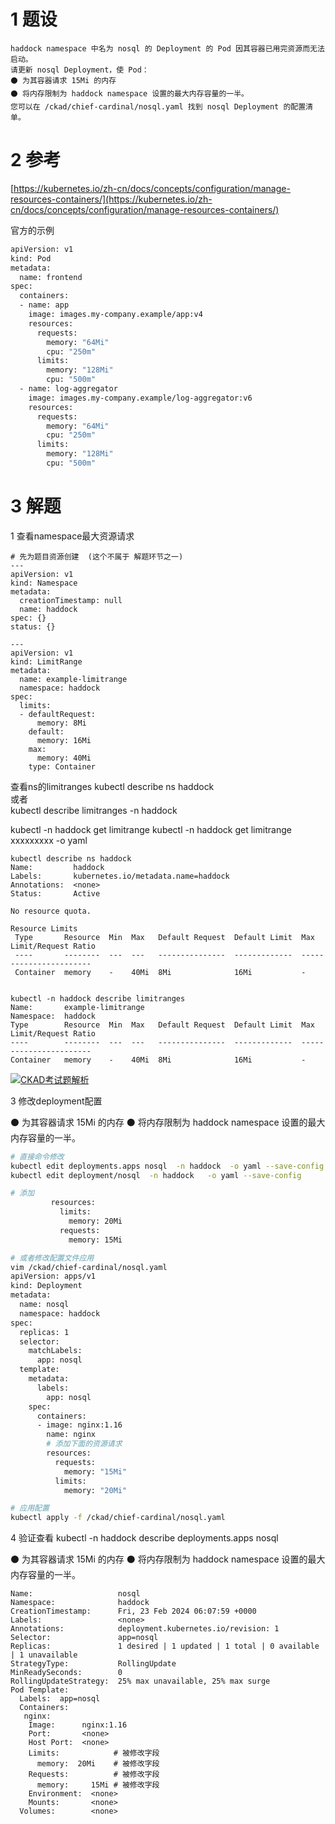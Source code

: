 
# 1 题设

```
haddock namespace 中名为 nosql 的 Deployment 的 Pod 因其容器已用完资源而无法启动。
请更新 nosql Deployment，使 Pod：
⚫ 为其容器请求 15Mi 的内存
⚫ 将内存限制为 haddock namespace 设置的最大内存容量的一半。
您可以在 /ckad/chief-cardinal/nosql.yaml 找到 nosql Deployment 的配置清单。
```

# 2 参考

[https://kubernetes.io/zh-cn/docs/concepts/configuration/manage-resources-containers/](https://kubernetes.io/zh-cn/docs/concepts/configuration/manage-resources-containers/)

官方的示例

```sh
apiVersion: v1  
kind: Pod  
metadata:  
  name: frontend  
spec:  
  containers:  
  - name: app  
    image: images.my-company.example/app:v4  
    resources:  
      requests:  
        memory: "64Mi"  
        cpu: "250m"  
      limits:  
        memory: "128Mi"  
        cpu: "500m"  
  - name: log-aggregator  
    image: images.my-company.example/log-aggregator:v6  
    resources:  
      requests:  
        memory: "64Mi"  
        cpu: "250m"  
      limits:  
        memory: "128Mi"  
        cpu: "500m"
```


# 3 解题 

1 查看namespace最大资源请求

```
# 先为题目资源创建  (这个不属于 解题环节之一)  
---  
apiVersion: v1  
kind: Namespace  
metadata:  
  creationTimestamp: null  
  name: haddock  
spec: {}  
status: {}  

---  
apiVersion: v1  
kind: LimitRange  
metadata:  
  name: example-limitrange  
  namespace: haddock  
spec:  
  limits:  
  - defaultRequest:  
      memory: 8Mi  
    default:  
      memory: 16Mi  
    max:  
      memory: 40Mi  
    type: Container  

```

查看ns的limitranges 
kubectl describe ns haddock  
或者  
kubectl describe limitranges -n haddock   

kubectl -n haddock get limitrange
kubectl -n haddock get limitrange xxxxxxxxx -o yaml

```
kubectl describe ns haddock  
Name:         haddock  
Labels:       kubernetes.io/metadata.name=haddock  
Annotations:  <none>  
Status:       Active  
  
No resource quota.  
  
Resource Limits  
 Type       Resource  Min  Max   Default Request  Default Limit  Max Limit/Request Ratio  
 ----       --------  ---  ---   ---------------  -------------  -----------------------  
 Container  memory    -    40Mi  8Mi              16Mi           -  


kubectl -n haddock describe limitranges  
Name:       example-limitrange  
Namespace:  haddock  
Type        Resource  Min  Max   Default Request  Default Limit  Max Limit/Request Ratio  
----        --------  ---  ---   ---------------  -------------  -----------------------  
Container   memory    -    40Mi  8Mi              16Mi           -
```

[![CKAD考试题解析](https://www.ljh.cool/wp-content/uploads/2023/02/image-57.png)](https://www.ljh.cool/wp-content/uploads/2023/02/image-57.png)

3  修改deployment配置

⚫ 为其容器请求 15Mi 的内存
⚫ 将内存限制为 haddock namespace 设置的最大内存容量的一半。

```sh
# 直接命令修改
kubectl edit deployments.apps nosql  -n haddock  -o yaml --save-config
kubectl edit deployment/nosql  -n haddock   -o yaml --save-config

# 添加
         resources:
           limits:
             memory: 20Mi
           requests:
             memory: 15Mi

# 或者修改配置文件应用
vim /ckad/chief-cardinal/nosql.yaml
apiVersion: apps/v1
kind: Deployment
metadata:
  name: nosql
  namespace: haddock
spec:
  replicas: 1
  selector:
    matchLabels:
      app: nosql
  template:
    metadata:
      labels:
        app: nosql
    spec:
      containers:
      - image: nginx:1.16
        name: nginx
        # 添加下面的资源请求
        resources:
          requests:
            memory: "15Mi"
          limits:
            memory: "20Mi"

# 应用配置
kubectl apply -f /ckad/chief-cardinal/nosql.yaml
```


4 
验证查看
kubectl -n haddock describe deployments.apps nosql

⚫ 为其容器请求 15Mi 的内存
⚫ 将内存限制为 haddock namespace 设置的最大内存容量的一半。

```
Name:                   nosql
Namespace:              haddock
CreationTimestamp:      Fri, 23 Feb 2024 06:07:59 +0000
Labels:                 <none>
Annotations:            deployment.kubernetes.io/revision: 1
Selector:               app=nosql
Replicas:               1 desired | 1 updated | 1 total | 0 available | 1 unavailable
StrategyType:           RollingUpdate
MinReadySeconds:        0
RollingUpdateStrategy:  25% max unavailable, 25% max surge
Pod Template:
  Labels:  app=nosql
  Containers:
   nginx:
    Image:      nginx:1.16
    Port:       <none>
    Host Port:  <none>
    Limits:            # 被修改字段
      memory:  20Mi    # 被修改字段
    Requests:          # 被修改字段
      memory:     15Mi # 被修改字段
    Environment:  <none>
    Mounts:       <none>
  Volumes:        <none>
```
